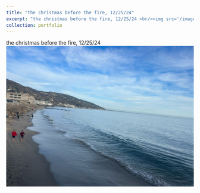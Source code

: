 ```yaml
---
title: "the christmas before the fire, 12/25/24"
excerpt: "the christmas before the fire, 12/25/24 <br/><img src='/images/malibubeforethefires.jpeg'>"
collection: portfolio
---
```


the christmas before the fire, 12/25/24 <br/><img src='/images/malibubeforethefires.jpeg'>
